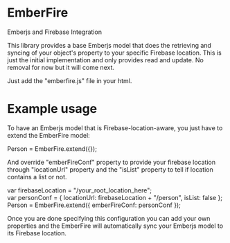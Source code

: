 EmberFire
=========

Emberjs and Firebase Integration

This library provides a base Emberjs model that does the retrieving and syncing of your object's property to your specific Firebase location.
This is just the initial implementation and only provides read and update. No removal for now but it will come next. 

Just add the "emberfire.js" file in your html.

Example usage
==============

To have an Emberjs model that is Firebase-location-aware, you just have to extend the EmberFire model:

Person = EmberFire.extend({});

And override "emberFireConf" property to provide your firebase location through "locationUrl" property and the "isList" property to tell if location contains a list or not.

var firebaseLocation = "/your_root_location_here";<br />
var personConf = { locationUrl: firebaseLocation + "/person", isList: false }; <br />
Person = EmberFire.extend({ emberFireConf: personConf });

Once you are done specifying this configuration you can add your own properties and the EmberFire will automatically sync your Emberjs model to its Firebase location.
